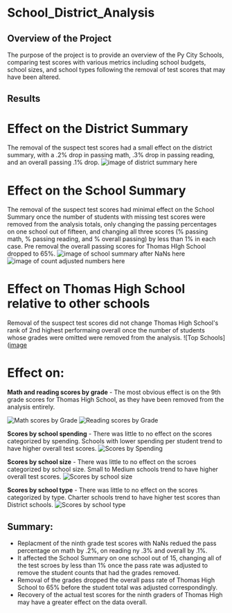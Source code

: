 # School_District_Analysis

## Overview of the Project
The purpose of the project is to provide an overview of the Py City Schools, comparing test scores with various metrics including school budgets, school sizes, and school types following the removal of test scores that may have been altered. 

## Results
# Effect on the District Summary
The removal of the suspect test scores had a small effect on the district summary, with a .2% drop in passing math, .3% drop in passing reading, and an overall passing .1% drop. 
![image of district summary here](/../main/resources/district_summary_df.png?raw=true)

# Effect on the School Summary
The removal of the suspect test scores had minimal effect on the School Summary once the number of students with missing test scores were removed from the analysis totals, only changing the passing percentages on one school out of fifteen, and changing all three scores (% passing math, % passing reading, and % overall passing) by less than 1% in each case. Pre removal the overall passing scores for Thomas HIgh School dropped to 65%.
![image of school summary after NaNs here](/../main/resources/pre_school_summary.png?raw=true)
![image of count adjusted numbers here](/../main/resources/per_school_summary_df.png?raw=true)

# Effect on Thomas High School relative to other schools
Removal of the suspect test scores did not change Thomas High School's rank of 2nd highest performaing overall once the number of students whose grades were omitted were removed from the analysis. 
![Top Schools]([image](/../main/resources/top_schools.png?raw=true)

# Effect on:
**Math and reading scores by grade** - The most obvious effect is on the 9th grade scores for Thomas High School, as they have been removed from the analysis entirely.

![Math scores by Grade](/../main/resources/math_scores_by_grade.png?raw=true) ![Reading scores by Grade](/../main/resources/reading_scores_by_grade.png?raw=true)

**Scores by school spending** - There was little to no effect on the scores categorized by spending. Schools with lower spending per student trend to have higher overall test scores.
![Scores by Spending](/../main/resources/scores_by_spending.png?raw=true)

**Scores by school size** - There was little to no effect on the scroes categorized by school size. Small to Medium schools trend to have higher overall test scores.
![Scores by school size](/../main/resources/scores_by_size.png?raw=true)

**Scores by school type** - There was little to no effect on the scores categorized by type. Charter schools trend to  have higher test scores than District schools.
![Scores by school type](/../main/resources/scores_by_type.png?raw=true)


## Summary: 
- Replacment of the ninth grade test scores with NaNs redued the pass percentage on math by .2%, on reading ny .3% and overall by .1%.  
- It affected the School Summary on one school out of 15,  changing all of the test scroes by less than 1% once the pass rate was adjusted to remove the student counts that had the grades removed.  
- Removal of the grades dropped the overall pass rate of Thomas High School to 65% before the student total was adjusted correspondingly. 
- Recovery of the actual test scores for the ninth graders of Thomas High may have a greater effect on the data overall.


